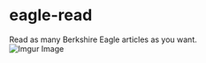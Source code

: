 # eagle-read
Read as many Berkshire Eagle articles as you want.\
![Imgur Image](https://i.imgur.com/LNJI3i9.gif) 
